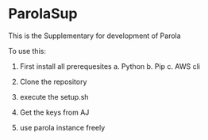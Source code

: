 # ParolaSup
This is the Supplementary for development of Parola

To use this:
1. First install all prerequesites
  a. Python
  b. Pip
  c. AWS cli

2. Clone the repository
3. execute the setup.sh
4. Get the keys from AJ
5. use parola instance freely
